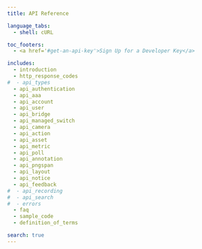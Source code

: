 ```yaml
---
title: API Reference

language_tabs:
  - shell: cURL

toc_footers:
  - <a href='#get-an-api-key'>Sign Up for a Developer Key</a>

includes:
  - introduction
  - http_response_codes
#  - api_types
  - api_authentication
  - api_aaa
  - api_account
  - api_user
  - api_bridge
  - api_managed_switch
  - api_camera
  - api_action
  - api_asset
  - api_metric
  - api_poll
  - api_annotation
  - api_pngspan
  - api_layout
  - api_notice
  - api_feedback
#  - api_recording
#  - api_search
#  - errors
  - faq
  - sample_code
  - definition_of_terms

search: true
---
```

